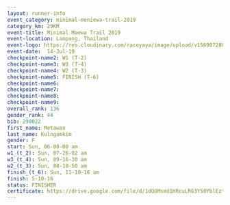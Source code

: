 ```yaml
---
layout: runner-info 
event_category: minimal-meniewa-trail-2019 
category_km: 29KM 
event-title: Minimal Maewa Trail 2019 
event-location: Lampang, Thailand 
event-logo: https://res.cloudinary.com/raceyaya/image/upload/v1569072805/logo/minimal-trail_ktnvsp.jpg 
event-date:  14-Jul-19 
checkpoint-name2: W1 (T-2) 
checkpoint-name3: W3 (T-4) 
checkpoint-name4: W2 (T-3) 
checkpoint-name5: FINISH (T-6) 
checkpoint-name6: 
checkpoint-name7: 
checkpoint-name8: 
checkpoint-name9: 
overall_rank: 136
gender_rank: 44
bib: 290022
first_name: Metawan
last_name: Kulngamkim
gender: F
start: Sun, 06-00-00 am
w1_(t_2): Sun, 07-26-02 am
w3_(t_4): Sun, 09-16-30 am
w2_(t_3): Sun, 08-10-50 am
finish_(t_6): Sun, 11-10-16 am
finish: 5-10-16
status: FINISHER
certificate: https://drive.google.com/file/d/1dQGMsmd1HRcuLRG3Y50YblEztO31rcIw/view?usp=sharing
---
```

